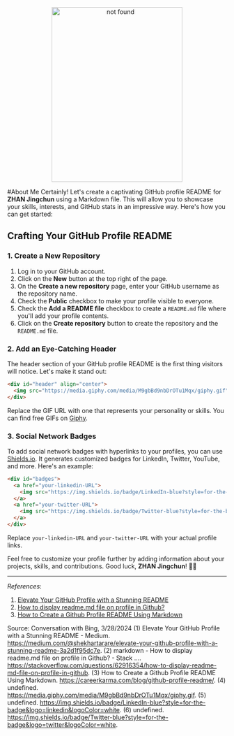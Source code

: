 
<div align="center"> <img src="ZHANJINGCHUN.jpg" width="300" height = "400" alt="not found ">   </div>

#About Me
Certainly! Let's create a captivating GitHub profile README for **ZHAN Jingchun** using a Markdown file. This will allow you to showcase your skills, interests, and GitHub stats in an impressive way. Here's how you can get started:

## Crafting Your GitHub Profile README

### 1. Create a New Repository
1. Log in to your GitHub account.
2. Click on the **New** button at the top right of the page.
3. On the **Create a new repository** page, enter your GitHub username as the repository name.
4. Check the **Public** checkbox to make your profile visible to everyone.
5. Check the **Add a README file** checkbox to create a `README.md` file where you'll add your profile contents.
6. Click on the **Create repository** button to create the repository and the `README.md` file.

### 2. Add an Eye-Catching Header
The header section of your GitHub profile README is the first thing visitors will notice. Let's make it stand out:

```markdown
<div id="header" align="center">
  <img src="https://media.giphy.com/media/M9gbBd9nbDrOTu1Mqx/giphy.gif" width="100"/>
</div>
```

Replace the GIF URL with one that represents your personality or skills. You can find free GIFs on [Giphy](https://giphy.com/).

### 3. Social Network Badges
To add social network badges with hyperlinks to your profiles, you can use [Shields.io](https://shields.io/). It generates customized badges for LinkedIn, Twitter, YouTube, and more. Here's an example:

```markdown
<div id="badges">
  <a href="your-linkedin-URL">
    <img src="https://img.shields.io/badge/LinkedIn-blue?style=for-the-badge&logo=linkedin&logoColor=white" alt="LinkedIn Badge"/>
  </a>
  <a href="your-twitter-URL">
    <img src="https://img.shields.io/badge/Twitter-blue?style=for-the-badge&logo=twitter&logoColor=white" alt="Twitter Badge"/>
  </a>
</div>
```

Replace `your-linkedin-URL` and `your-twitter-URL` with your actual profile links.

Feel free to customize your profile further by adding information about your projects, skills, and contributions. Good luck, **ZHAN Jingchun**! 🚀🌟

---
*References*:
1. [Elevate Your GitHub Profile with a Stunning README](https://medium.com/@shekhartarare/elevate-your-github-profile-with-a-stunning-readme-3a2d1f95dc7e)
2. [How to display readme.md file on profile in Github?](https://stackoverflow.com/questions/62916354/how-to-display-readme-md-file-on-profile-in-github)
3. [How to Create a Github Profile README Using Markdown](https://careerkarma.com/blog/github-profile-readme/)

Source: Conversation with Bing, 3/28/2024
(1) Elevate Your GitHub Profile with a Stunning README - Medium. https://medium.com/@shekhartarare/elevate-your-github-profile-with-a-stunning-readme-3a2d1f95dc7e.
(2) markdown - How to display readme.md file on profile in Github? - Stack .... https://stackoverflow.com/questions/62916354/how-to-display-readme-md-file-on-profile-in-github.
(3) How to Create a Github Profile README Using Markdown. https://careerkarma.com/blog/github-profile-readme/.
(4) undefined. https://media.giphy.com/media/M9gbBd9nbDrOTu1Mqx/giphy.gif.
(5) undefined. https://img.shields.io/badge/LinkedIn-blue?style=for-the-badge&logo=linkedin&logoColor=white.
(6) undefined. https://img.shields.io/badge/Twitter-blue?style=for-the-badge&logo=twitter&logoColor=white.
